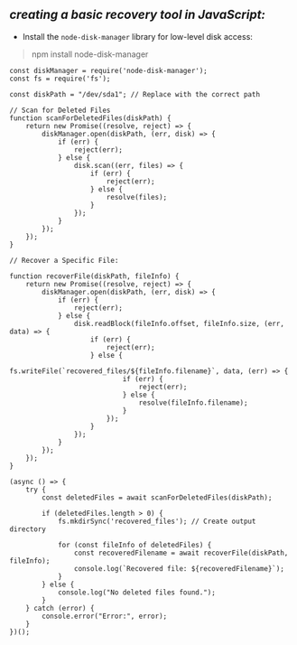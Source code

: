 ## *creating a basic recovery tool in JavaScript:*

 - Install the `node-disk-manager` library for low-level disk access:
> npm install node-disk-manager

    const diskManager = require('node-disk-manager');
    const fs = require('fs');

	const diskPath = "/dev/sda1"; // Replace with the correct path
	
	// Scan for Deleted Files
	function scanForDeletedFiles(diskPath) {
	    return new Promise((resolve, reject) => {
	        diskManager.open(diskPath, (err, disk) => {
	            if (err) {
	                reject(err);
	            } else {
	                disk.scan((err, files) => {
	                    if (err) {
	                        reject(err);
	                    } else {
	                        resolve(files);
	                    }
	                });
	            }
	        });
	    });
	}

	// Recover a Specific File:

	function recoverFile(diskPath, fileInfo) {
	    return new Promise((resolve, reject) => {
	        diskManager.open(diskPath, (err, disk) => {
	            if (err) {
	                reject(err);
	            } else {
	                disk.readBlock(fileInfo.offset, fileInfo.size, (err, data) => {
	                    if (err) {
	                        reject(err);
	                    } else {
	                        fs.writeFile(`recovered_files/${fileInfo.filename}`, data, (err) => {
	                            if (err) {
	                                reject(err);
	                            } else {
	                                resolve(fileInfo.filename);
	                            }
	                        });
	                    }
	                });
	            }
	        });
	    });
	}

	(async () => {
	    try {
	        const deletedFiles = await scanForDeletedFiles(diskPath);

	        if (deletedFiles.length > 0) {
	            fs.mkdirSync('recovered_files'); // Create output directory

	            for (const fileInfo of deletedFiles) {
	                const recoveredFilename = await recoverFile(diskPath, fileInfo);
	                console.log(`Recovered file: ${recoveredFilename}`);
	            }
	        } else {
	            console.log("No deleted files found.");
	        }
	    } catch (error) {
	        console.error("Error:", error);
	    }
	})();





